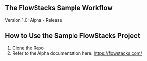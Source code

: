 The FlowStacks Sample Workflow
------
Version 1.0:
Alpha - Release

How to Use the Sample FlowStacks Project
------
1. Clone the Repo
2. Refer to the Alpha documentation here: https://flowstacks.com/





